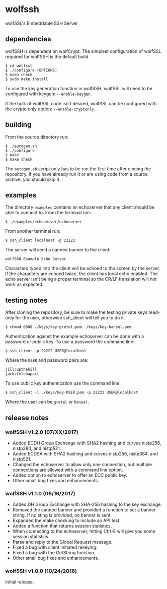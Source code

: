 wolfssh
=======

wolfSSL's Embeddable SSH Server

dependencies
------------

wolfSSH is dependent on wolfCrypt. The simplest configuration of wolfSSL
required for wolfSSH is the default build.

    $ cd wolfssl
    $ ./configure [OPTIONS]
    $ make check
    $ sudo make install

To use the key generation function in wolfSSH, wolfSSL will need to be
configured with keygen: `--enable-keygen`.

If the bulk of wolfSSL code isn't desired, wolfSSL can be configured with
the crypto only option: `--enable-cryptonly`.


building
--------

From the source directory run:

    $ ./autogen.sh
    $ ./configure
    $ make
    $ make check

The `autogen.sh` script only has to be run the first time after cloning the
repository. If you have already run it or are using code from a source
archive, you should skip it.


examples
--------

The directory `examples` contains an echoserver that any client should be able
to connect to. From the terminal run:

    $ ./examples/echoserver/echoserver

From another terminal run:

    $ ssh_client localhost -p 22222

The server will send a canned banner to the client:

    wolfSSH Example Echo Server

Characters typed into the client will be echoed to the screen by the server.
If the characters are echoed twice, the client has local echo enabled. The
echo server isn't being a proper terminal so the CR/LF translation will not
work as expected.


testing notes
-------------

After cloning the repository, be sure to make the testing private keys read-
only for the user, otherwise ssh_client will tell you to do it.

    $ chmod 0600 ./keys/key-gretel.pem ./keys/key-hansel.pem

Authentication against the example echoserver can be done with a password or
public key. To use a password the command line:

    $ ssh_client -p 22222 USER@localhost

Where the `USER` and password pairs are:

    jill:upthehill
    jack:fetchapail

To use public key authentication use the command line:

    $ ssh_client -i ./keys/key-USER.pem -p 22222 USER@localhost

Where the user can be `gretel` or `hansel`.


release notes
-------------

### wolfSSH v1.2.0 (07/XX/2017)

- Added ECDH Group Exchange with SHA2 hashing and curves nistp256,
  nistp384, and nistp521. 
- Added ECDSA with SHA2 hashing and curves nistp256, nistp384, and nistp521.
- Changed the echoserver to allow only one connection, but multiple
  connections are allowed with a command line option.
- Added option to echoserver to offer an ECC public key.
- Other small bug fixes and enhancements.

### wolfSSH v1.1.0 (06/16/2017)

- Added DH Group Exchange with SHA-256 hashing to the key exchange.
- Removed the canned banner and provided a function to set a banner string.
  If no sting is provided, no banner is sent.
- Expanded the make checking to include an API test.
- Added a function that returns session statistics.
- When connecting to the echoserver, hitting Ctrl-E will give you some
  session statistics.
- Parse and reply to the Global Request message.
- Fixed a bug with client initiated rekeying.
- Fixed a bug with the GetString function.
- Other small bug fixes and enhancements.

### wolfSSH v1.0.0 (10/24/2016)

Initial release.
